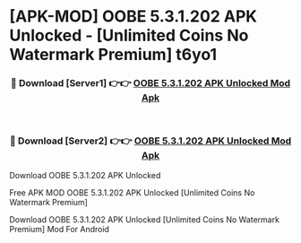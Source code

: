 # [APK-MOD] OOBE 5.3.1.202 APK Unlocked - [Unlimited Coins No Watermark Premium] t6yo1



<div align="center">
<h3>🔴 Download [Server1] 👉👉 <a href="https://momento.my/?title=OOBE_5.3.1.202_APK_Unlocked">OOBE 5.3.1.202 APK Unlocked Mod Apk</a></h3><br>

<h3>🔴 Download [Server2] 👉👉 <a href="https://momento.my/?title=OOBE_5.3.1.202_APK_Unlocked">OOBE 5.3.1.202 APK Unlocked Mod Apk</a></h3>
</div>



Download OOBE 5.3.1.202 APK Unlocked 

Free APK MOD OOBE 5.3.1.202 APK Unlocked [Unlimited Coins No Watermark Premium]

Download OOBE 5.3.1.202 APK Unlocked [Unlimited Coins No Watermark Premium] Mod For Android
